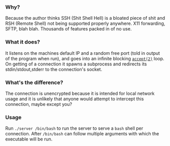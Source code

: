 ### Why?
Because the author thinks SSH (Shit Shell Hell) is a bloated piece of shit and RSH (Remote Shell) not being supported properly anywhere.
X11 forwarding, SFTP, blah blah. Thousands of features packed in of no use.

### What it does?
It listens on the machines default IP and a random free port (told in output of the program when run),
and goes into an infinite blocking [`accept(2)`][1] loop. On getting of a connection it spawns a subprocess
and redirects its stdin/stdout,stderr to the connection's socket.

### What's the difference?
The connection is unencrypted because it is intended for local network usage and it is unlikely that anyone
would attempt to intercept this connection, maybe except you?

### Usage
Run `./server /bin/bash` to run the server to serve a `bash` shell per connection. After `/bin/bash` can
follow multiple arguments with which the executable will be run.

[1]: https://man7.org/linux/man-pages/man2/accept.2.html
